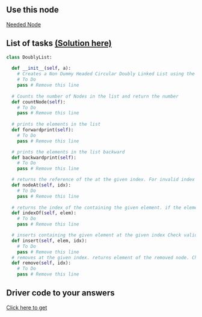 ## Use this node
[Needed Node](https://github.com/fluidpotata/CSE220/blob/main/Assignments/Assignment_04/DoublyNode.py)

## List of tasks [(Solution here)](https://github.com/fluidpotata/CSE220/blob/main/Assignments/Assignment_04/DoublyLinkedList.py)
```python
class DoublyList:
  
  def __init__(self, a):
    # Creates a Non Dummy Headed Circular Doubly Linked List using the values from the given array a.
    # To Do
    pass # Remove this line
  
  # Counts the number of Nodes in the list and return the number
  def countNode(self):
    # To Do
    pass # Remove this line
  
  # prints the elements in the list
  def forwardprint(self):
    # To Do
    pass # Remove this line

  # prints the elements in the list backward
  def backwardprint(self):
    # To Do
    pass # Remove this line

  # returns the reference of the at the given index. For invalid index return None.
  def nodeAt(self, idx):
    # To Do
    pass # Remove this line
  
  # returns the index of the containing the given element. if the element does not exist in the List, return -1.
  def indexOf(self, elem):
    # To Do
    pass # Remove this line

  # inserts containing the given element at the given index Check validity of index. 
  def insert(self, elem, idx):
    # To Do
    pass # Remove this line
  # removes at the given index. returns element of the removed node. Check validity of index. return None if index is invalid.
  def remove(self, idx):
    # To Do
    pass # Remove this line
```

## Driver code to your answers
[Click here to get](https://github.com/fluidpotata/CSE220/blob/main/Assignments/Assignment_04/Driver%20Code.py)
